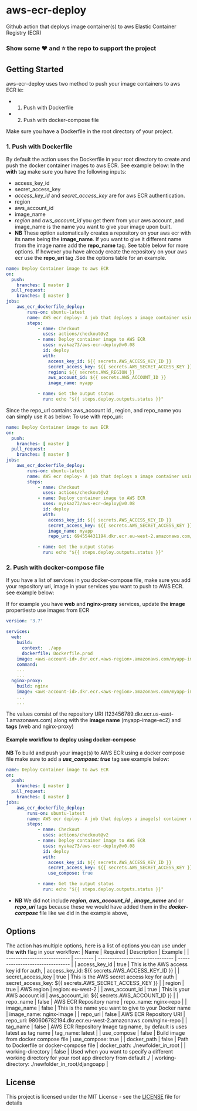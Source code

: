 # aws-ecr-deploy
Github action that deploys image container(s) to aws Elastic Container Registry (ECR)

### Show some :heart: and :star: the repo to support the project

## Getting Started
aws-ecr-deploy uses two method to push your image containers to aws ECR ie:
* 1. Push with Dockerfile
* 2. Push with docker-compose file


Make sure you have a Dockerfile in the root directory of your project.

### 1. Push with Dockerfile
By default the action uses the Dockerfile in your root directory to create and push the docker container images to aws ECR. See example below:
In the **with** tag make sure you have the following inputs:
* access_key_id
* secret_access_key 
* *access_key_id* and *secret_access_key* are for aws ECR authentication.
* region
* aws_account_id
* image_name
* *region* and *aws_account_id* you get them from your aws account  ,and image_name is the name you want to give your image upon built.
* **NB** These option automatically creates a repository on your aws ecr with its name being the **image_name**. If you want to give it different name from the image name add the **repo_name** tag. See table below for more options.
If however you have already create the repository on your aws ecr use the **repo_uri** tag .See the options table for an example.
```yml
name: Deploy Container image to aws ECR
on:
  push:
    branches: [ master ]
  pull_request:
    branches: [ master ]
jobs: 
    aws_ecr_dockerfile_deploy:
        runs-on: ubuntu-latest
        name: AWS ecr deploy- A job that deploys a image container using a aws_ecr_dockerfile_deploy
        steps:
            - name: Checkout
              uses: actions/checkout@v2
            - name: Deploy container image to AWS ECR
              uses: nyakaz73/aws-ecr-deploy@v0.08
              id: deploy 
              with:
                access_key_id: ${{ secrets.AWS_ACCESS_KEY_ID }}
                secret_access_key: ${{ secrets.AWS_SECRET_ACCESS_KEY }}
                region: ${{ secrets.AWS_REGION }}
                aws_account_id: ${{ secrets.AWS_ACCOUNT_ID }}
                image_name: myapp

            - name: Get the output status
              run: echo "${{ steps.deploy.outputs.status }}"

```
Since the repo_url contains aws_account id , region, and repo_name you can simply use it as below:
To use with repo_uri:
```yml
name: Deploy Container image to aws ECR
on:
  push:
    branches: [ master ]
  pull_request:
    branches: [ master ]
jobs: 
    aws_ecr_dockerfile_deploy:
        runs-on: ubuntu-latest
        name: AWS ecr deploy- A job that deploys a image container using a aws_ecr_dockerfile_deploy
        steps:
            - name: Checkout
              uses: actions/checkout@v2
            - name: Deploy container image to AWS ECR
              uses: nyakaz73/aws-ecr-deploy@v0.08
              id: deploy 
              with:
                access_key_id: ${{ secrets.AWS_ACCESS_KEY_ID }}
                secret_access_key: ${{ secrets.AWS_SECRET_ACCESS_KEY }}
                image_name: myapp
                repo_uri: 694554431194.dkr.ecr.eu-west-2.amazonaws.com/myapp

            - name: Get the output status
              run: echo "${{ steps.deploy.outputs.status }}"

```

### 2. Push with docker-compose file
If you have a list of services in you docker-compose file, make sure you add your repository uri, image in your services you want to push to AWS ECR. see example below:

If for example you have **web** and **nginx-proxy** services, update the **image**  propertiesto use images from ECR

```yml
version: '3.7'

services:
  web:
    build:
      context:  ./app
      dockerfile: Dockerfile.prod
    image: <aws-account-id>.dkr.ecr.<aws-region>.amazonaws.com/myapp-image-ec2:web
    command: 
    ...
    ...
  nginx-proxy:
    build: nginx
    image: <aws-account-id>.dkr.ecr.<aws-region>.amazonaws.com/myapp-image-ec2:nginx-proxy
    ...
    ...
```
The values consist of the repository URI (123456789.dkr.ecr.us-east-1.amazonaws.com) along with the **image name** (myapp-image-ec2) and **tags** (web and nginx-proxy)

#### Example workflow to deploy using docker-compose
**NB** To build and push your image(s) to AWS ECR using a docker compose file make sure to add a ***use_compose: true*** tag see example below:
```yml
name: Deploy Container image to aws ECR
on:
  push:
    branches: [ master ]
  pull_request:
    branches: [ master ]
jobs: 
    aws_ecr_dockerfile_deploy:
        runs-on: ubuntu-latest
        name: AWS ecr deploy- A job that deploys a image(s) container using a aws ecrdocker compose file deploy
        steps:
            - name: Checkout
              uses: actions/checkout@v2
            - name: Deploy container image to AWS ECR
              uses: nyakaz73/aws-ecr-deploy@v0.08
              id: deploy 
              with:
                access_key_id: ${{ secrets.AWS_ACCESS_KEY_ID }}
                secret_access_key: ${{ secrets.AWS_SECRET_ACCESS_KEY }}
                use_compose: true

            - name: Get the output status
              run: echo "${{ steps.deploy.outputs.status }}"

```

* **NB** We did not include ***region***, ***aws_account_id*** , ***image_name*** and or ***repo_uri*** tags because these we would have added them in the ***docker-compose*** file like we did in the example above,


## Options
The action has multiple options, here is a list of options you can use  under the **with** flag in your workflow:
| Name                        | Required  | Description                      | Example                          |
| --------------------------- | --------  | -------------------------------- | -------------------------------- |
|  access_key_id            |  true     | This is the AWS access key id for auth, | access_key_id:  ${{ secrets.AWS_ACCESS_KEY_ID }} |
|  secret_access_key             |  true     | This is the AWS secret access key for auth  | secret_access_key: ${{ secrets.AWS_SECRET_ACCESS_KEY }} |
|  region       |  true     | AWS region | region: eu-west-2 |
|  aws_account_id                    |  true    | This is your AWS account id | aws_account_id: ${{ secrets.AWS_ACCOUNT_ID }} |
|  repo_name                 |  false    | AWS ECR Repository name | repo_name:  nginx-repo |
|  image_name         |  false    | This is the name you want to give to your Docker name | image_name: nginx-image |
|  repo_uri     |  false    | AWS ECR Repository URI | repo_uri: 980606782194.dkr.ecr.eu-west-2.amazonaws.com/nginx-repo |
|  tag_name                 |  false    | AWS ECR Repository Image tag name, by default is uses latest as tag name | tag_name: latest |
|  use_compose                 |  false    | Build image from docker compose file | use_compose: true |
|  docker_path                 |  false    | Path to Dockerfile or docker-compose file | docker_path: ./newfolder_in_root |
|  working-directory          |  false    | Used when you want to specify a different working directory for your root app directory from default ./ | working-directory: ./newfolder_in_root/djangoapp |


## License

This project is licensed under the MIT License - see the [LICENSE](https://github.com/nyakaz73/aws-ecr-deploy/blob/master/LICENSE) file for details